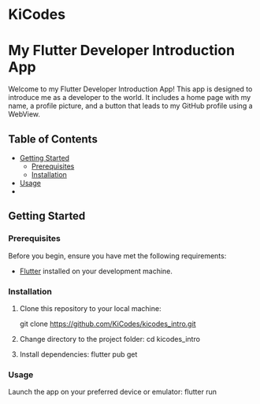 # KiCodes

# My Flutter Developer Introduction App

Welcome to my Flutter Developer Introduction App! This app is designed to introduce me as a developer to the world. It includes a home page with my name, a profile picture, and a button that leads to my GitHub profile using a WebView.

## Table of Contents
- [Getting Started](#getting-started)
  - [Prerequisites](#prerequisites)
  - [Installation](#installation)
- [Usage](#usage)
- 
## Getting Started

### Prerequisites

Before you begin, ensure you have met the following requirements:
- [Flutter](https://flutter.dev/docs/get-started/install) installed on your development machine.

### Installation

1. Clone this repository to your local machine:

   git clone https://github.com/KiCodes/kicodes_intro.git

2. Change directory to the project folder:
   cd kicodes_intro

3. Install dependencies:
   flutter pub get

### Usage
Launch the app on your preferred device or emulator:
flutter run




